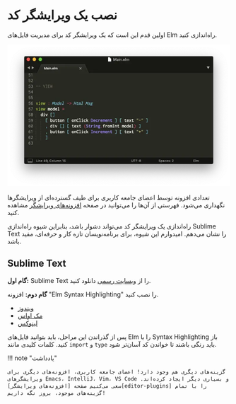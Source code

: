 # نصب یک ویرایشگر کد

اولین قدم این است که یک ویرایشگر کد برای مدیریت فایل‌های Elm راه‌اندازی کنید.

![text-editor](../assets/images/editor.webp)

تعدادی افزونه توسط اعضای جامعه کاربری برای طیف گسترده‌ای از ویرایشگرها نگهداری می‌شود. فهرستی از آن‌ها را می‌توانید در صفحه [افزونه‌های ویرایشگر][editor-plugins] مشاهده کنید.

راه‌اندازی یک ویرایشگر کد می‌تواند دشوار باشد، بنابراین شیوه راه‌اندازی Sublime Text را نشان می‌دهم. امیدوارم این شیوه، برای برنامه‌نویسان تازه کار و حرفه‌ای، مفید باشد.

## Sublime Text

**گام اول:** Sublime Text را از [وبسایت رسمی][sublime-text] دانلود کنید.

**گام دوم:** افزونه "Elm Syntax Highlighting" را نصب کنید.

- [ویندوز](https://github.com/evancz/elm-syntax-highlighting/blob/master/install/windows.md)
- [مک اواس](https://github.com/evancz/elm-syntax-highlighting/blob/master/install/mac.md)
- [لینوکس](https://github.com/evancz/elm-syntax-highlighting/blob/master/install/linux.md)

پس از گذراندن این مراحل، باید بتوانید فایل‌های Elm را با Syntax Highlighting باز کنید. کلمات کلیدی مانند `import` و `type` باید رنگی باشند تا خواندن کد آسان‌تر شود.

!!! note "یادداشت"

	گزینه‌های دیگری هم وجود دارد! اعضای جامعه کاربری، افزونه‌های دیگری برای ویرایشگرهای Emacs، IntelliJ، Vim، VS Code و بسیاری دیگر ایجاد کرده‌اند. سعی می‌کنیم صفحه [افزونه‌های ویرایشگر][editor-plugins] را با تمام گزینه‌های موجود، بروز نگه داریم!

[editor-plugins]: https://github.com/elm/editor-plugins
[sublime-text]: https://www.sublimetext.com